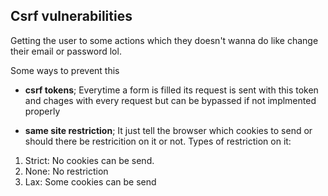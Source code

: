 ## Csrf vulnerabilities
Getting the user to some actions which they doesn't wanna do like change their email or password lol.

Some ways to prevent this 

- **csrf tokens**; Everytime a form is filled its request is sent with this token and chages with every request but can be bypassed if not implmented properly

- **same site restriction**; It just tell the browser which cookies to send or should there be restricition on it or not.
Types of restriction on it:

1) Strict: No cookies can be send.
2) None: No restriction
3) Lax: Some cookies can be send


